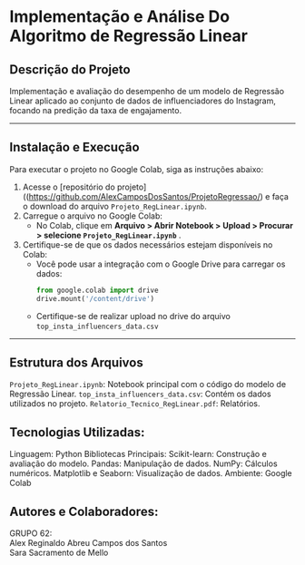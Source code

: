 # Implementação e Análise Do Algoritmo de Regressão Linear 

## **Descrição do Projeto**
Implementação e avaliação do desempenho de um modelo de Regressão Linear aplicado ao conjunto de dados de influenciadores do Instagram, focando na predição da taxa de engajamento.

--- 

## **Instalação e Execução**
Para executar o projeto no Google Colab, siga as instruções abaixo:

1. Acesse o [repositório do projeto]((https://github.com/AlexCamposDosSantos/ProjetoRegressao/) e faça o download do arquivo `Projeto_RegLinear.ipynb`.
2. Carregue o arquivo no Google Colab:
   - No Colab, clique em **Arquivo > Abrir Notebook > Upload > Procurar > selecione `Projeto_RegLinear.ipynb`** .
3. Certifique-se de que os dados necessários estejam disponíveis no Colab:
   - Você pode usar a integração com o Google Drive para carregar os dados:
     ```python
     from google.colab import drive
     drive.mount('/content/drive')
     ```
   - Certifique-se de realizar upload no drive do arquivo `top_insta_influencers_data.csv`
 --- 
 
## **Estrutura dos Arquivos**
`Projeto_RegLinear.ipynb`: Notebook principal com o código do modelo de Regressão Linear.
`top_insta_influencers_data.csv`: Contém os dados utilizados no projeto.
`Relatorio_Tecnico_RegLinear.pdf`: Relatórios.

## **Tecnologias Utilizadas:**
Linguagem: Python
Bibliotecas Principais:
  Scikit-learn: Construção e avaliação do modelo.
  Pandas: Manipulação de dados.
  NumPy: Cálculos numéricos.
  Matplotlib e Seaborn: Visualização de dados.
  Ambiente: Google Colab


## **Autores e Colaboradores:**
GRUPO 62:</br>
Alex Reginaldo Abreu Campos dos Santos</br>
Sara Sacramento de Mello
